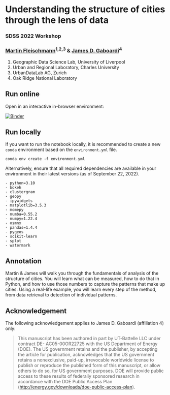 # Understanding the structure of cities through the lens of data

### SDSS 2022 Workshop

### [Martin Fleischmann](https://martinfleischmann.net)<sup>1,2,3</sup> & [James D. Gaboardi](https://www.ornl.gov/staff-profile/james-d-gaboardi)<sup>4</sup>
  
1. Geographic Data Science Lab, University of Liverpool
2. Urban and Regional Laboratory, Charles University
3. UrbanDataLab AG, Zurich
4. Oak Ridge National Laboratory

## Run online

Open in an interactive in-browser environment:

[![Binder](https://mybinder.org/badge_logo.svg)](https://mybinder.org/v2/gh/martinfleis/sdss22-workshop/HEAD?labpath=demo-notebook.ipynb)

## Run locally

If you want to run the notebook locally, it is recommended to create a new `conda` environment based on the `environment.yml` file.

```
conda env create -f environment.yml
```

Alternatively, ensure that all required dependencies are available in your environment in their latest versions (as of September 22, 2022).

```
- python=3.10
- bokeh
- clustergram
- geopy
- ipywidgets
- matplotlib=3.5.3
- momepy
- numba=0.55.2
- numpy=1.22.4
- osmnx
- pandas=1.4.4
- pygeos
- scikit-learn
- splot
- watermark
```

## Annotation

Martin & James will walk you through the fundamentals of analysis of the structure of cities. You will learn what can be measured, how to do that in Python, and how to use those numbers to capture the patterns that make up cities. Using a real-life example, you will learn every step of the method, from data retrieval to detection of individual patterns.

## Acknowledgement

The following acknowledgement applies to James D. Gaboardi (affiliation 4) only:

> This manuscript has been authored in part by UT-Battelle LLC under contract DE- AC05-00OR22725 with the US Department of Energy (DOE). The US government retains and the publisher, by accepting the article for publication, acknowledges that the US government retains a nonexclusive, paid-up, irrevocable worldwide license to publish or reproduce the published form of this manuscript, or allow others to do so, for US government purposes. DOE will provide public access to these results of federally sponsored research in accordance with the DOE Public Access Plan (http://energy.gov/downloads/doe-public-access-plan).

